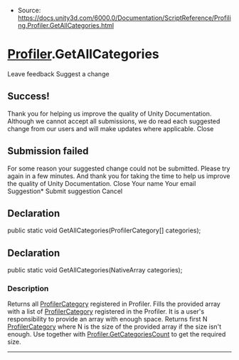 * Source: https://docs.unity3d.com/6000.0/Documentation/ScriptReference/Profiling.Profiler.GetAllCategories.html

#  [Profiler](https://docs.unity3d.com/6000.0/Documentation/ScriptReference/Profiling.Profiler.html).GetAllCategories
Leave feedback
Suggest a change
## Success!
Thank you for helping us improve the quality of Unity Documentation. Although we cannot accept all submissions, we do read each suggested change from our users and will make updates where applicable.
Close
## Submission failed
For some reason your suggested change could not be submitted. Please <a>try again</a> in a few minutes. And thank you for taking the time to help us improve the quality of Unity Documentation.
Close
Your name Your email Suggestion* Submit suggestion
Cancel
## Declaration
public static void GetAllCategories(ProfilerCategory[] categories); 
## Declaration
public static void GetAllCategories(NativeArray<ProfilerCategory> categories); 
### Description
Returns all [ProfilerCategory](https://docs.unity3d.com/6000.0/Documentation/ScriptReference/Unity.Profiling.ProfilerCategory.html) registered in Profiler.
Fills the provided array with a list of [ProfilerCategory](https://docs.unity3d.com/6000.0/Documentation/ScriptReference/Unity.Profiling.ProfilerCategory.html) registered in the Profiler. It is a user's responsibility to provide an array with enough space. Returns first N [ProfilerCategory](https://docs.unity3d.com/6000.0/Documentation/ScriptReference/Unity.Profiling.ProfilerCategory.html) where N is the size of the provided array if the size isn't enough. Use together with [Profiler.GetCategoriesCount](https://docs.unity3d.com/6000.0/Documentation/ScriptReference/Profiling.Profiler.GetCategoriesCount.html) to get the required size.
* * *
